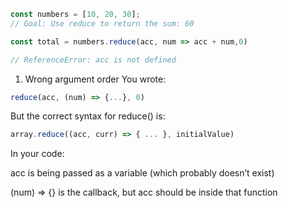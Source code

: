 ```js
const numbers = [10, 20, 30];
// Goal: Use reduce to return the sum: 60

const total = numbers.reduce(acc, num => acc + num,0)

// ReferenceError: acc is not defined
```

1. Wrong argument order
You wrote:

```js
reduce(acc, (num) => {...}, 0)
```

But the correct syntax for reduce() is:

```js
array.reduce((acc, curr) => { ... }, initialValue)
```

In your code:

acc is being passed as a variable (which probably doesn’t exist)

(num) => {} is the callback, but acc should be inside that function